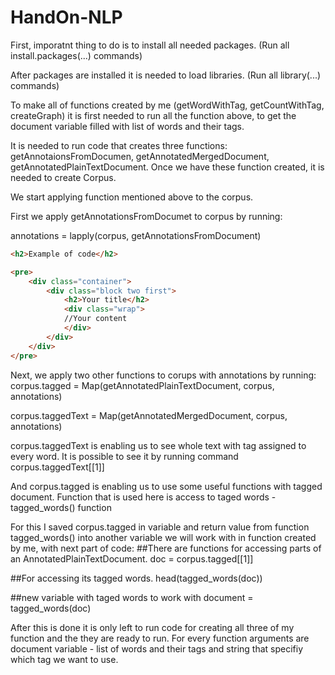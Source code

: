 # HandOn-NLP

First, imporatnt thing to do is to install all needed packages. (Run all install.packages(...) commands)

After packages are installed it is needed to load libraries. (Run all library(...) commands)

To make all of functions created by me (getWordWithTag, getCountWithTag, createGraph) it is first needed to run all the function above, to get the document variable filled with list of words and their tags. 

It is needed to run code that creates three functions: getAnnotaionsFromDocumen, getAnnotatedMergedDocument, getAnnotatedPlainTextDocument. 
Once we have these function created, it is needed to create Corpus. 

We start applying function mentioned above to the corpus. 

First we apply getAnnotationsFromDocumet to corpus by running:

annotations = lapply(corpus, getAnnotationsFromDocument)

```html
<h2>Example of code</h2>

<pre>
    <div class="container">
        <div class="block two first">
            <h2>Your title</h2>
            <div class="wrap">
            //Your content
            </div>
        </div>
    </div>
</pre>
```
Next, we apply two other functions to corups with annotations by running:
corpus.tagged = Map(getAnnotatedPlainTextDocument, corpus, annotations)

corpus.taggedText = Map(getAnnotatedMergedDocument, corpus, annotations)

corpus.taggedText is enabling us to see whole text with tag assigned to every word. 
It is possible to see it by running command corpus.taggedText[[1]]

And corpus.tagged is enabling us to use some useful functions with tagged document. 
Function that is used here is access to taged words - tagged_words() function 

For this I saved corpus.tagged in variable and return value from function tagged_words() into another variable we will work with in function created by me, with next part of code:
##There are functions for accessing parts of an AnnotatedPlainTextDocument.
doc = corpus.tagged[[1]] 

##For accessing its tagged words.
head(tagged_words(doc))

##new variable with taged words to work with
document = tagged_words(doc)

After this is done it is only left to run code for creating all three of my function and the they are ready to run. For every function arguments are document variable - list of words and their tags and string that specifiy which tag we want to use. 




